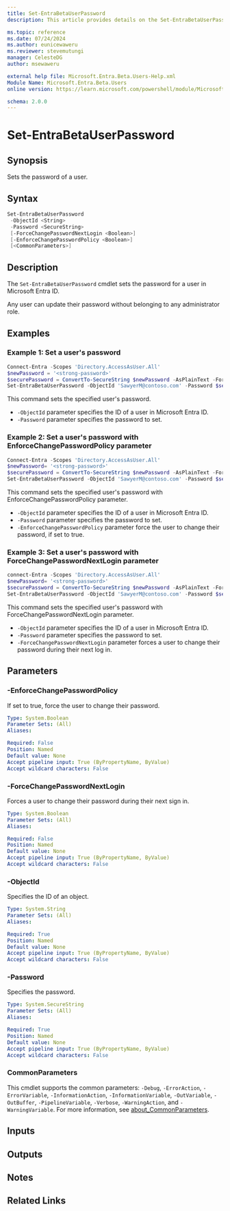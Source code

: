 ```yaml
---
title: Set-EntraBetaUserPassword
description: This article provides details on the Set-EntraBetaUserPassword command.

ms.topic: reference
ms.date: 07/24/2024
ms.author: eunicewaweru
ms.reviewer: stevemutungi
manager: CelesteDG
author: msewaweru

external help file: Microsoft.Entra.Beta.Users-Help.xml
Module Name: Microsoft.Entra.Beta.Users
online version: https://learn.microsoft.com/powershell/module/Microsoft.Entra.Beta.Users/Set-EntraBetaUserPassword

schema: 2.0.0
---
```


# Set-EntraBetaUserPassword

## Synopsis

Sets the password of a user.

## Syntax

```powershell
Set-EntraBetaUserPassword
 -ObjectId <String>
 -Password <SecureString>
 [-ForceChangePasswordNextLogin <Boolean>]
 [-EnforceChangePasswordPolicy <Boolean>]
 [<CommonParameters>]
```

## Description

The `Set-EntraBetaUserPassword` cmdlet sets the password for a user in Microsoft Entra ID.

Any user can update their password without belonging to any administrator role.

## Examples

### Example 1: Set a user's password

```powershell
Connect-Entra -Scopes 'Directory.AccessAsUser.All'
$newPassword = '<strong-password>'
$securePassword = ConvertTo-SecureString $newPassword -AsPlainText -Force
Set-EntraBetaUserPassword -ObjectId 'SawyerM@contoso.com' -Password $securePassword
```

This command sets the specified user's password.

- `-ObjectId` parameter specifies the ID of a user in Microsoft Entra ID.
- `-Password` parameter specifies the password to set.

### Example 2: Set a user's password with EnforceChangePasswordPolicy parameter

```powershell
Connect-Entra -Scopes 'Directory.AccessAsUser.All'
$newPassword= '<strong-password>'
$securePassword = ConvertTo-SecureString $newPassword -AsPlainText -Force 
Set-EntraBetaUserPassword -ObjectId 'SawyerM@contoso.com' -Password $securePassword -EnforceChangePasswordPolicy $True
```

This command sets the specified user's password with EnforceChangePasswordPolicy parameter.

- `-ObjectId` parameter specifies the ID of a user in Microsoft Entra ID.
- `-Password` parameter specifies the password to set.
- `-EnforceChangePasswordPolicy` parameter force the user to change their password, if set to true.

### Example 3: Set a user's password with ForceChangePasswordNextLogin parameter

```powershell
connect-Entra -Scopes 'Directory.AccessAsUser.All'
$newPassword= '<strong-password>'
$securePassword = ConvertTo-SecureString $newPassword -AsPlainText -Force
Set-EntraBetaUserPassword -ObjectId 'SawyerM@contoso.com' -Password $securePassword -ForceChangePasswordNextLogin $True
```

This command sets the specified user's password with ForceChangePasswordNextLogin parameter.

- `-ObjectId` parameter specifies the ID of a user in Microsoft Entra ID.
- `-Password` parameter specifies the password to set.
- `-ForceChangePasswordNextLogin` parameter forces a user to change their password during their next log in.

## Parameters

### -EnforceChangePasswordPolicy

If set to true, force the user to change their password.

```yaml
Type: System.Boolean
Parameter Sets: (All)
Aliases:

Required: False
Position: Named
Default value: None
Accept pipeline input: True (ByPropertyName, ByValue)
Accept wildcard characters: False
```

### -ForceChangePasswordNextLogin

Forces a user to change their password during their next sign in.

```yaml
Type: System.Boolean
Parameter Sets: (All)
Aliases:

Required: False
Position: Named
Default value: None
Accept pipeline input: True (ByPropertyName, ByValue)
Accept wildcard characters: False
```

### -ObjectId

Specifies the ID of an object.

```yaml
Type: System.String
Parameter Sets: (All)
Aliases:

Required: True
Position: Named
Default value: None
Accept pipeline input: True (ByPropertyName, ByValue)
Accept wildcard characters: False
```

### -Password

Specifies the password.

```yaml
Type: System.SecureString
Parameter Sets: (All)
Aliases:

Required: True
Position: Named
Default value: None
Accept pipeline input: True (ByPropertyName, ByValue)
Accept wildcard characters: False
```

### CommonParameters

This cmdlet supports the common parameters: `-Debug`, `-ErrorAction`, `-ErrorVariable`, `-InformationAction`, `-InformationVariable`, `-OutVariable`, `-OutBuffer`, `-PipelineVariable`, `-Verbose`, `-WarningAction`, and `-WarningVariable`. For more information, see [about_CommonParameters](https://go.microsoft.com/fwlink/?LinkID=113216).

## Inputs

## Outputs

## Notes

## Related Links
